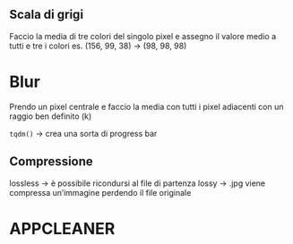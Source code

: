 ## Scala di grigi
Faccio la media di tre colori del singolo pixel e assegno il valore medio a tutti e tre i colori
es. (156, 99, 38) → (98, 98, 98)

# Blur
Prendo un pixel centrale e faccio la media con tutti i pixel adiacenti con un raggio ben definito (k)

`tqdm()` → crea una sorta di progress bar

## Compressione
lossless → è possibile ricondursi al file di partenza
lossy → .jpg viene compressa un’immagine perdendo il file originale

# APPCLEANER

